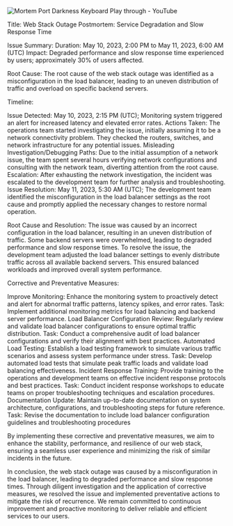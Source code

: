 <img class="tile--img__img  js-lazyload" src="//external-content.duckduckgo.com/iu/?u=https%3A%2F%2Ftse2.mm.bing.net%2Fth%3Fid%3DOIP.VxvRsxmOu2oyub491zMwXgHaEK%26pid%3DApi&amp;f=1&amp;ipt=ade663ee4b22d87e919e12dd33def158a893aefa0581cf6c9d3481806e5c0fd1&amp;ipo=images" data-src="//external-content.duckduckgo.com/iu/?u=https%3A%2F%2Ftse2.mm.bing.net%2Fth%3Fid%3DOIP.VxvRsxmOu2oyub491zMwXgHaEK%26pid%3DApi&amp;f=1&amp;ipt=ade663ee4b22d87e919e12dd33def158a893aefa0581cf6c9d3481806e5c0fd1&amp;ipo=images" alt="Mortem Port Darkness Keyboard Play through - YouTube">

Title: Web Stack Outage Postmortem: Service Degradation and Slow Response Time

Issue Summary:
Duration: May 10, 2023, 2:00 PM to May 11, 2023, 6:00 AM (UTC)
Impact: Degraded performance and slow response time experienced by users; approximately 30% of users affected.

Root Cause:
The root cause of the web stack outage was identified as a misconfiguration in the load balancer, leading to an uneven distribution of traffic and overload on specific backend servers.

Timeline:

Issue Detected: May 10, 2023, 2:15 PM (UTC); Monitoring system triggered an alert for increased latency and elevated error rates.
Actions Taken: The operations team started investigating the issue, initially assuming it to be a network connectivity problem. They checked the routers, switches, and network infrastructure for any potential issues.
Misleading Investigation/Debugging Paths: Due to the initial assumption of a network issue, the team spent several hours verifying network configurations and consulting with the network team, diverting attention from the root cause.
Escalation: After exhausting the network investigation, the incident was escalated to the development team for further analysis and troubleshooting.
Issue Resolution: May 11, 2023, 5:30 AM (UTC); The development team identified the misconfiguration in the load balancer settings as the root cause and promptly applied the necessary changes to restore normal operation.

Root Cause and Resolution:
The issue was caused by an incorrect configuration in the load balancer, resulting in an uneven distribution of traffic. Some backend servers were overwhelmed, leading to degraded performance and slow response times. To resolve the issue, the development team adjusted the load balancer settings to evenly distribute traffic across all available backend servers. This ensured balanced workloads and improved overall system performance.

Corrective and Preventative Measures:

Improve Monitoring: Enhance the monitoring system to proactively detect and alert for abnormal traffic patterns, latency spikes, and error rates.
Task: Implement additional monitoring metrics for load balancing and backend server performance.
Load Balancer Configuration Review: Regularly review and validate load balancer configurations to ensure optimal traffic distribution.
Task: Conduct a comprehensive audit of load balancer configurations and verify their alignment with best practices.
Automated Load Testing: Establish a load testing framework to simulate various traffic scenarios and assess system performance under stress.
Task: Develop automated load tests that simulate peak traffic loads and validate load balancing effectiveness.
Incident Response Training: Provide training to the operations and development teams on effective incident response protocols and best practices.
Task: Conduct incident response workshops to educate teams on proper troubleshooting techniques and escalation procedures.
Documentation Update: Maintain up-to-date documentation on system architecture, configurations, and troubleshooting steps for future reference.
Task: Revise the documentation to include load balancer configuration guidelines and troubleshooting procedures


By implementing these corrective and preventative measures, we aim to enhance the stability, performance, and resilience of our web stack, ensuring a seamless user experience and minimizing the risk of similar incidents in the future.

In conclusion, the web stack outage was caused by a misconfiguration in the load balancer, leading to degraded performance and slow response times. Through diligent investigation and the application of corrective measures, we resolved the issue and implemented preventative actions to mitigate the risk of recurrence. We remain committed to continuous improvement and proactive monitoring to deliver reliable and efficient services to our users.


